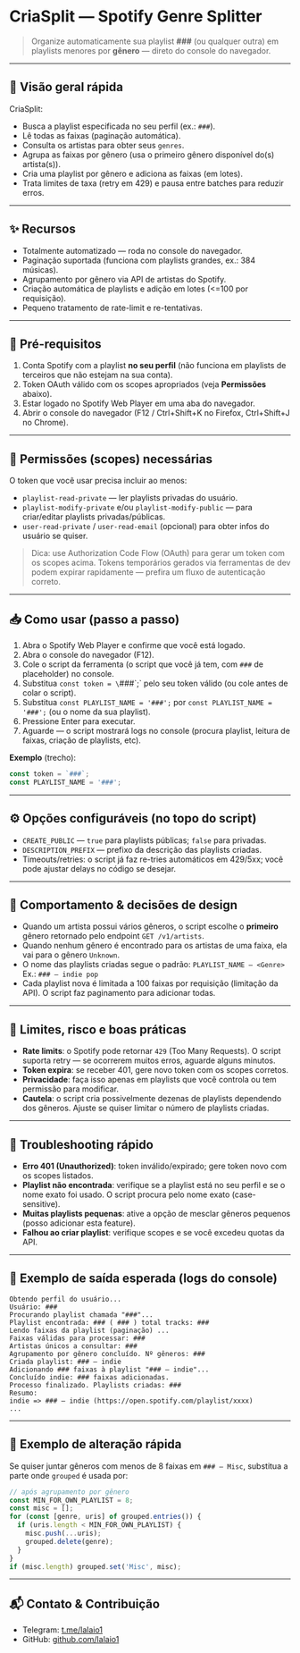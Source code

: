 # CriaSplit — Spotify Genre Splitter

> Organize automaticamente sua playlist **###** (ou qualquer outra) em playlists menores por **gênero** — direto do console do navegador.

---

## 📌 Visão geral rápida

CriaSplit:

* Busca a playlist especificada no seu perfil (ex.: `###`).
* Lê todas as faixas (paginação automática).
* Consulta os artistas para obter seus `genres`.
* Agrupa as faixas por gênero (usa o primeiro gênero disponível do(s) artista(s)).
* Cria uma playlist por gênero e adiciona as faixas (em lotes).
* Trata limites de taxa (retry em 429) e pausa entre batches para reduzir erros.

---

## ✨ Recursos

* Totalmente automatizado — roda no console do navegador.
* Paginação suportada (funciona com playlists grandes, ex.: 384 músicas).
* Agrupamento por gênero via API de artistas do Spotify.
* Criação automática de playlists e adição em lotes (<=100 por requisição).
* Pequeno tratamento de rate-limit e re-tentativas.

---

## 🧾 Pré-requisitos

1. Conta Spotify com a playlist **no seu perfil** (não funciona em playlists de terceiros que não estejam na sua conta).
2. Token OAuth válido com os scopes apropriados (veja **Permissões** abaixo).
3. Estar logado no Spotify Web Player em uma aba do navegador.
4. Abrir o console do navegador (F12 / Ctrl+Shift+K no Firefox, Ctrl+Shift+J no Chrome).

---

## 🔐 Permissões (scopes) necessárias

O token que você usar precisa incluir ao menos:

* `playlist-read-private` — ler playlists privadas do usuário.
* `playlist-modify-private` e/ou `playlist-modify-public` — para criar/editar playlists privadas/públicas.
* `user-read-private` / `user-read-email` (opcional) para obter infos do usuário se quiser.

> Dica: use Authorization Code Flow (OAuth) para gerar um token com os scopes acima. Tokens temporários gerados via ferramentas de dev podem expirar rapidamente — prefira um fluxo de autenticação correto.

---

## 📥 Como usar (passo a passo)

1. Abra o Spotify Web Player e confirme que você está logado.
2. Abra o console do navegador (F12).
3. Cole o script da ferramenta (o script que você já tem, com `###` de placeholder) no console.
4. Substitua `const token = \`###\`;\` pelo seu token válido (ou cole antes de colar o script).
5. Substitua `const PLAYLIST_NAME = '###';` por `const PLAYLIST_NAME = '###';` (ou o nome da sua playlist).
6. Pressione Enter para executar.
7. Aguarde — o script mostrará logs no console (procura playlist, leitura de faixas, criação de playlists, etc).

**Exemplo** (trecho):

```js
const token = `###`;
const PLAYLIST_NAME = '###';
```

---

## ⚙️ Opções configuráveis (no topo do script)

* `CREATE_PUBLIC` — `true` para playlists públicas; `false` para privadas.
* `DESCRIPTION_PREFIX` — prefixo da descrição das playlists criadas.
* Timeouts/retries: o script já faz re-tries automáticos em 429/5xx; você pode ajustar delays no código se desejar.

---

## 🧠 Comportamento & decisões de design

* Quando um artista possui vários gêneros, o script escolhe o **primeiro** gênero retornado pelo endpoint `GET /v1/artists`.
* Quando nenhum gênero é encontrado para os artistas de uma faixa, ela vai para o gênero `Unknown`.
* O nome das playlists criadas segue o padrão:
  `PLAYLIST_NAME — <Genre>`
  Ex.: `### — indie pop`
* Cada playlist nova é limitada a 100 faixas por requisição (limitação da API). O script faz paginamento para adicionar todas.

---

## 🚨 Limites, risco e boas práticas

* **Rate limits**: o Spotify pode retornar `429` (Too Many Requests). O script suporta retry — se ocorrerem muitos erros, aguarde alguns minutos.
* **Token expira**: se receber 401, gere novo token com os scopes corretos.
* **Privacidade**: faça isso apenas em playlists que você controla ou tem permissão para modificar.
* **Cautela**: o script cria possivelmente dezenas de playlists dependendo dos gêneros. Ajuste se quiser limitar o número de playlists criadas.

---

## 🧾 Troubleshooting rápido

* **Erro 401 (Unauthorized)**: token inválido/expirado; gere token novo com os scopes listados.
* **Playlist não encontrada**: verifique se a playlist está no seu perfil e se o nome exato foi usado. O script procura pelo nome exato (case-sensitive).
* **Muitas playlists pequenas**: ative a opção de mesclar gêneros pequenos (posso adicionar esta feature).
* **Falhou ao criar playlist**: verifique scopes e se você excedeu quotas da API.

---

## 🧪 Exemplo de saída esperada (logs do console)

```
Obtendo perfil do usuário...
Usuário: ###
Procurando playlist chamada "###"...
Playlist encontrada: ### ( ### ) total tracks: ###
Lendo faixas da playlist (paginação) ...
Faixas válidas para processar: ###
Artistas únicos a consultar: ###
Agrupamento por gênero concluído. Nº gêneros: ###
Criada playlist: ### — indie
Adicionando ### faixas à playlist "### — indie"...
Concluído indie: ### faixas adicionadas.
Processo finalizado. Playlists criadas: ###
Resumo:
indie => ### — indie (https://open.spotify.com/playlist/xxxx)
...
```

---

## 🔧 Exemplo de alteração rápida

Se quiser juntar gêneros com menos de 8 faixas em `### — Misc`, substitua a parte onde `grouped` é usada por:

```js
// após agrupamento por gênero
const MIN_FOR_OWN_PLAYLIST = 8;
const misc = [];
for (const [genre, uris] of grouped.entries()) {
  if (uris.length < MIN_FOR_OWN_PLAYLIST) {
    misc.push(...uris);
    grouped.delete(genre);
  }
}
if (misc.length) grouped.set('Misc', misc);
```

---

## 📬 Contato & Contribuição

* Telegram: [t.me/lalaio1](https://t.me/lalaio1)
* GitHub: [github.com/lalaio1](https://github.com/lalaio1)
